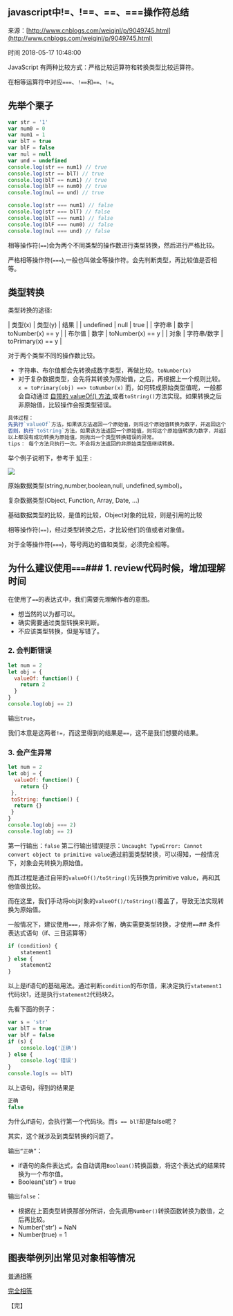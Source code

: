## javascript中!=、!==、==、===操作符总结

来源：[http://www.cnblogs.com/weiqinl/p/9049745.html](http://www.cnblogs.com/weiqinl/p/9049745.html)

时间 2018-05-17 10:48:00

 
JavaScript 有两种比较方式：严格比较运算符和转换类型比较运算符。
 
在相等运算符中对应`===`、`!==`和`==`、`!=`。
 
## 先举个栗子
 
```js
var str = '1'
var num0 = 0
var num1 = 1
var blT = true
var blF = false
var nul = null
var und = undefined
console.log(str == num1) // true
console.log(str == blT) // true
console.log(blT == num1) // true
console.log(blF == num0) // true
console.log(nul == und) // true

console.log(str === num1) // false
console.log(str === blT) // false
console.log(blT === num1) // false
console.log(blF === num0) // false
console.log(nul === und) // false
```
 
相等操作符(`==`)会为两个不同类型的操作数进行类型转换，然后进行严格比较。
 
严格相等操作符(`===`),一般也叫做全等操作符。会先判断类型，再比较值是否相等。
 
## 类型转换
 
类型转换的途径:
 
| 类型(x) | 类型(y) | 结果 | 
| undefined | null | true | 
| 字符串 | 数字 | toNumber(x) == y | 
| 布尔值 | 数字 | toNumber(x) == y | 
| 对象 | 字符串/数字 | toPrimary(x) == y | 
 
 
对于两个类型不同的操作数比较。
 
 
* 字符串、布尔值都会先转换成数字类型，再做比较。`toNumber(x)` 
* 对于复杂数据类型，会先将其转换为原始值，之后，再根据上一个规则比较。 
`x = toPrimary(obj) ==> toNumber(x)`
 而，如何转成原始类型值呢，一般都会自动通过 [ 自带的 valueOf() 方法 ][1] 或者`toString()`方法实现。如果转换之后非原始值，比较操作会报类型错误。  
 
 
```js
具体过程：
先执行`valueOf`方法，如果该方法返回一个原始值，则将这个原始值转换为数字，并返回这个数字，转换过程结束。如果返回非原始值，继续下一步。
否则，执行`toString`方法，如果该方法返回一个原始值，则将这个原始值转换为数字，并返回这个数字，转换过程结束。如果返回非原始值 ，继续下一步。
以上都没有成功转换为原始值，则抛出一个类型转换错误的异常。
tips： 每个方法只执行一次。不会将方法返回的非原始类型值继续转换。
```
 
举个例子说明下，参考于 [知乎][2] :
 
![][0]
 
原始数据类型(string,number,boolean,null, undefined,symbol)。
 
复杂数据类型(Object, Function, Array, Date, ...)
 
基础数据类型的比较，是值的比较，Object对象的比较，则是引用的比较
 
相等操作符(`==`)，经过类型转换之后，才比较他们的值或者对象值。
 
对于全等操作符(`===`)，等号两边的值和类型，必须完全相等。
 
## 为什么建议使用`===`### 1. review代码时候，增加理解时间
 
在使用了`==`的表达式中，我们需要先理解作者的意图。
 
 
* 想当然的以为都可以。 
* 确实需要通过类型转换来判断。 
* 不应该类型转换，但是写错了。 
 
 
### 2. 会判断错误
 
```js
let num = 2
let obj = {
  valueOf: function() {
    return 2
  }
}
console.log(obj == 2)
```
 
输出`true`，
 
我们本意是这两者`!=`，而这里得到的结果是`==`，这不是我们想要的结果。
 
### 3. 会产生异常
 
```js
let num = 2
let obj = {
  valueOf: function() {
    return {}
 },
 toString: function() {
  return {}
 }
}
console.log(obj === 2)
console.log(obj == 2)
```
 
第一行输出：`false`
 第二行输出错误提示：`Uncaught TypeError: Cannot convert object to primitive value`通过前面类型转换，可以得知，一般情况下，对象会先转换为原始值。
 
而其过程是通过自带的`valueOf()/toString()`先转换为primitive value，再和其他值做比较。
 
而在这里，我们手动将obj对象的`valueOf()/toString()`覆盖了，导致无法实现转换为原始值。
 
一般情况下，建议使用`===`，除非你了解，确实需要类型转换，才使用`==`## 条件表达式语句（if、三目运算等）
 
```js
if (condition) {
    statement1 
} else {
    statement2
}
```
 
以上是if语句的基础用法。通过判断`condition`的布尔值，来决定执行`statement1`代码块1，还是执行`statement2`代码块2。
 
先看下面的例子：
 
```js
var s = 'str'
var blT = true
var blF = false
if (s) {
    console.log('正确')
} else {
    console.log('错误')
}
console.log(s == blT)
```
 
以上语句，得到的结果是
 
```js
正确
false
```
 
为什么if语句，会执行第一个代码块。而`s == blT`却是false呢？
 
其实，这个就涉及到类型转换的问题了。
 
输出`“正确”`：
 
 
* if语句的条件表达式，会自动调用`Boolean()`转换函数，将这个表达式的结果转换为一个布尔值。  
* Boolean('str') = true 
 
 
输出`false`：
 
 
* 根据在上面类型转换那部分所讲，会先调用`Number()`转换函数转换为数值，之后再比较。  
* Number('str') = NaN 
* Number(true) = 1 
 
 
## 图表举例列出常见对象相等情况
 
  
[普通相等][3]
 
  [完全相等][4] 
 
 
【完】
 


[1]: http://weiqinl.com/2018/03/31/JavaScript%E5%AF%B9%E8%B1%A1%E7%9A%84valueOf-%E6%96%B9%E6%B3%95/
[2]: https://www.zhihu.com/question/277243339/answer/392788506
[3]: https://codepen.io/weiqinl/pen/YaovMp
[4]: https://codepen.io/weiqinl/details/KojBPb
[0]: https://img0.tuicool.com/U7fuEfz.png 